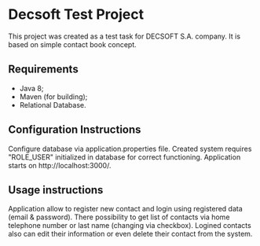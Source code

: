# Decsoft Test Project
This project was created as a test task for DECSOFT S.A. company. It is based on simple contact book concept. 

## Requirements


* Java 8;
* Maven (for building);
* Relational Database.

## Configuration Instructions

Configure database via application.properties file. Created system requires "ROLE_USER" initialized in database for correct functioning. Application starts on http://localhost:3000/.

## Usage instructions

Application allow to register new contact and login using registered data (email & password). There possibility to get list of contacts via home telephone number or last name (changing via checkbox). Logined contacts also can edit their information or even delete their contact from the system.